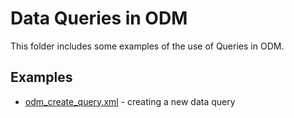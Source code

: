 # Data Queries in ODM 

This folder includes some examples of the use of Queries in ODM.

## Examples 
* [odm_create_query.xml](./odm_create_query.xml) - creating a new data query
